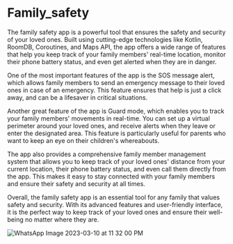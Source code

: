 # Family_safety
The family safety app is a powerful tool that ensures the safety and security of your loved ones. Built using cutting-edge technologies like Kotlin, RoomDB, Coroutines, and Maps API, the app offers a wide range of features that help you keep track of your family members' real-time location, monitor their phone battery status, and even get alerted when they are in danger.

One of the most important features of the app is the SOS message alert, which allows family members to send an emergency message to their loved ones in case of an emergency. This feature ensures that help is just a click away, and can be a lifesaver in critical situations.

Another great feature of the app is Guard mode, which enables you to track your family members' movements in real-time. You can set up a virtual perimeter around your loved ones, and receive alerts when they leave or enter the designated area. This feature is particularly useful for parents who want to keep an eye on their children's whereabouts.

The app also provides a comprehensive family member management system that allows you to keep track of your loved ones' distance from your current location, their phone battery status, and even call them directly from the app. This makes it easy to stay connected with your family members and ensure their safety and security at all times.

Overall, the family safety app is an essential tool for any family that values safety and security. With its advanced features and user-friendly interface, it is the perfect way to keep track of your loved ones and ensure their well-being no matter where they are.

![WhatsApp Image 2023-03-10 at 11 32 00 PM](https://user-images.githubusercontent.com/96018168/224392725-45f430d4-94e3-465c-815f-979d1b9a452f.jpeg)

